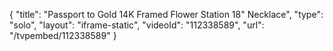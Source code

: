 {
    "title": "Passport to Gold 14K Framed Flower Station 18\" Necklace",
    "type": "solo",
    "layout": "iframe-static",
    "videoId": "112338589",
    "url": "\/tvpembed\/112338589"
}